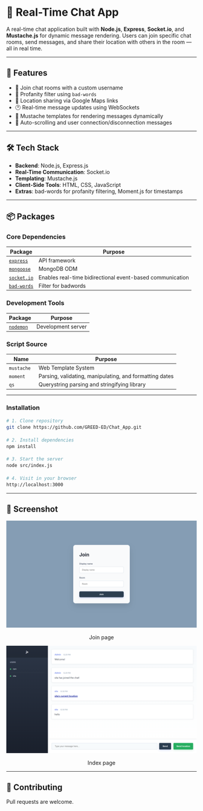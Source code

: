 # 💬 Real-Time Chat App

A real-time chat application built with **Node.js**, **Express**, **Socket.io**, and **Mustache.js** for dynamic message rendering. Users can join specific chat rooms, send messages, and share their location with others in the room — all in real time.

---

## 🚀 Features

- 🔗 Join chat rooms with a custom username
- 🧠 Profanity filter using `bad-words`
- 📍 Location sharing via Google Maps links
- 🕐 Real-time message updates using WebSockets
- 🧩 Mustache templates for rendering messages dynamically
- 🧼 Auto-scrolling and user connection/disconnection messages

---

## 🛠️ Tech Stack

- **Backend**: Node.js, Express.js
- **Real-Time Communication**: Socket.io
- **Templating**: Mustache.js
- **Client-Side Tools**: HTML, CSS, JavaScript
- **Extras**: bad-words for profanity filtering, Moment.js for timestamps

---

##  📦 Packages

### Core Dependencies
| Package | Purpose |
|---------|---------|
|  [`express`](https://www.npmjs.com/package/express) | API framework |
| [`mongoose`](https://www.npmjs.com/package/mongoose) | MongoDB ODM |
|  [`socket.io`](https://www.npmjs.com/package/socket.io) | Enables real-time bidirectional event-based communication |
| [`bad-words`](https://www.npmjs.com/package/bad-words) | Filter for badwords |

### Development Tools
| Package | Purpose |
|---------|---------|
| [`nodemon`](https://www.npmjs.com/package/nodemon) | Development server |

### Script Source
| Name | Purpose |
|---------|---------|
| `mustache ` | Web Template System |
| `moment ` | Parsing, validating, manipulating, and formatting dates |
| `qs` | Querystring parsing and stringifying library |

---
### Installation
```bash
# 1. Clone repository
git clone https://github.com/GREED-ED/Chat_App.git

# 2. Install dependencies
npm install

# 3. Start the server
node src/index.js

# 4. Visit in your browser
http://localhost:3000
```
---

## 📸 Screenshot
![Use Case](./appendix/joinPage.png)
<p style="text-align: center">Join page</p>

![Use Case](./appendix/index2.png)
<p style="text-align: center">Index page</p>

---

## 🤝 Contributing
Pull requests are welcome.
